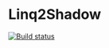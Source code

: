 # Linq2Shadow
[![Build status](https://ci.appveyor.com/api/projects/status/3vs9j6ijt9w0m1ep/branch/master?svg=true)](https://ci.appveyor.com/project/DDzia/linq2shadow/branch/master)